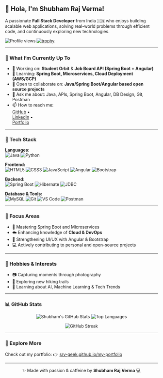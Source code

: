 <!-- README.md for srv-geek -->

## 👋 Hola, I'm Shubham Raj Verma!

A passionate **Full Stack Developer** from India 🇮🇳 who enjoys building scalable web applications, solving real-world problems through efficient code, and continuously exploring new technologies.

![Profile views](https://komarev.com/ghpvc/?username=srv-geek&label=Profile%20views&color=0e75b6&style=flat)
[![trophy](https://github-profile-trophy.vercel.app/?username=srv-geek&theme=radical)](https://github.com/ryo-ma/github-profile-trophy)

---

### 🔧 What I’m Currently Up To

- 🔭 Working on: **Student Orbit** & **Job Board API (Spring Boot + Angular)**
- 🌱 Learning: **Spring Boot, Microservices, Cloud Deployment (AWS/GCP)**
- 🤝 Open to collaborate on: **Java/Spring Boot/Angular based open source projects**
- 💬 Ask me about: Java, APIs, Spring Boot, Angular, DB Design, Git, Postman
- 📫 How to reach me:  
  [GitHub](https://github.com/srv-geek) •  
  [LinkedIn](https://linkedin.com/in/shubhamverma-dev) •  
  [Portfolio](https://srv-geek.github.io/my-portfolio/)

---

### 🧰 Tech Stack

**Languages:**  
![Java](https://img.shields.io/badge/Java-007396?style=flat-square&logo=java) 
![Python](https://img.shields.io/badge/Python-3776AB?style=flat-square&logo=python)

**Frontend:**  
![HTML5](https://img.shields.io/badge/HTML5-E34F26?style=flat-square&logo=html5) 
![CSS3](https://img.shields.io/badge/CSS3-1572B6?style=flat-square&logo=css3)
![JavaScript](https://img.shields.io/badge/JavaScript-F7DF1E?style=flat-square&logo=javascript)
![Angular](https://img.shields.io/badge/Angular-DD0031?style=flat-square&logo=angular)
![Bootstrap](https://img.shields.io/badge/Bootstrap-563D7C?style=flat-square&logo=bootstrap)

**Backend:**  
![Spring Boot](https://img.shields.io/badge/SpringBoot-6DB33F?style=flat-square&logo=spring-boot)
![Hibernate](https://img.shields.io/badge/Hibernate-59666C?style=flat-square&logo=hibernate)
![JDBC](https://img.shields.io/badge/JDBC-007396?style=flat-square)

**Database & Tools:**  
![MySQL](https://img.shields.io/badge/MySQL-00758F?style=flat-square&logo=mysql)
![Git](https://img.shields.io/badge/Git-F05032?style=flat-square&logo=git)
![VS Code](https://img.shields.io/badge/VS%20Code-007ACC?style=flat-square&logo=visual-studio-code)
![Postman](https://img.shields.io/badge/Postman-FD6C35?style=flat-square&logo=postman)

---

### 🎯 Focus Areas

- 🚀 Mastering Spring Boot and Microservices
- ☁️ Enhancing knowledge of **Cloud & DevOps**
- 🎨 Strengthening UI/UX with Angular & Bootstrap
- 💻 Actively contributing to personal and open-source projects

---

### 📸 Hobbies & Interests

- 📷 Capturing moments through photography
- 🥾 Exploring new hiking trails
- 🤖 Learning about AI, Machine Learning & Tech Trends

---

### 📊 GitHub Stats

<p align="center">
  <img src="https://github-readme-stats.vercel.app/api?username=srv-geek&show_icons=true&theme=github_dark&count_private=true" alt="Shubham's GitHub Stats" />
  <img src="https://github-readme-stats.vercel.app/api/top-langs/?username=srv-geek&layout=compact&theme=github_dark" alt="Top Languages" />
</p>

<p align="center">
  <img src="https://github-readme-streak-stats.herokuapp.com/?user=srv-geek&theme=dark" alt="GitHub Streak" />
</p>

---

### 📌 Explore More

Check out my portfolio: 👉 [srv-geek.github.io/my-portfolio](https://srv-geek.github.io/my-portfolio)

---

<p align="center">✨ Made with passion & caffeine by <b>Shubham Raj Verma</b> 💻</p>
